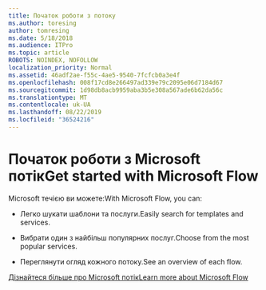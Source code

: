 ```yaml
---
title: Початок роботи з потоку
ms.author: toresing
author: tomresing
ms.date: 5/18/2018
ms.audience: ITPro
ms.topic: article
ROBOTS: NOINDEX, NOFOLLOW
localization_priority: Normal
ms.assetid: 46adf2ae-f55c-4ae5-9540-7fcfcb0a3e4f
ms.openlocfilehash: 008f17cd8e266497ad339e79c2095e06d7184d67
ms.sourcegitcommit: 1d98db8acb9959aba3b5e308a567ade6b62da56c
ms.translationtype: MT
ms.contentlocale: uk-UA
ms.lasthandoff: 08/22/2019
ms.locfileid: "36524216"
---
```

# <a name="get-started-with-microsoft-flow"></a><span data-ttu-id="5b1e3-102">Початок роботи з Microsoft потік</span><span class="sxs-lookup"><span data-stu-id="5b1e3-102">Get started with Microsoft Flow</span></span>

<span data-ttu-id="5b1e3-103">Microsoft течією ви можете:</span><span class="sxs-lookup"><span data-stu-id="5b1e3-103">With Microsoft Flow, you can:</span></span>
  
- <span data-ttu-id="5b1e3-104">Легко шукати шаблони та послуги.</span><span class="sxs-lookup"><span data-stu-id="5b1e3-104">Easily search for templates and services.</span></span>
    
- <span data-ttu-id="5b1e3-105">Вибрати один з найбільш популярних послуг.</span><span class="sxs-lookup"><span data-stu-id="5b1e3-105">Choose from the most popular services.</span></span>
    
- <span data-ttu-id="5b1e3-106">Переглянути огляд кожного потоку.</span><span class="sxs-lookup"><span data-stu-id="5b1e3-106">See an overview of each flow.</span></span>
    
[<span data-ttu-id="5b1e3-107">Дізнайтеся більше про Microsoft потік</span><span class="sxs-lookup"><span data-stu-id="5b1e3-107">Learn more about Microsoft Flow</span></span>](https://go.microsoft.com/fwlink/?linkid=874446)
  


